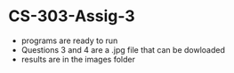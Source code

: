 # CS-303-Assig-3

- programs are ready to run
- Questions 3 and 4 are a .jpg file that can be dowloaded
- results are in the images folder

